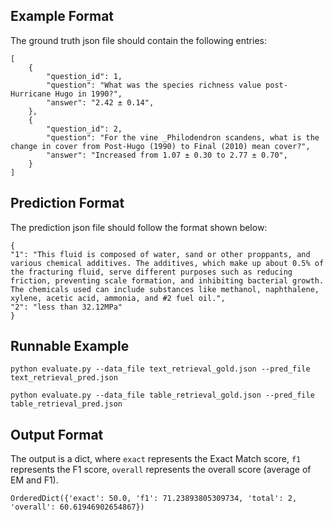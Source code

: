 ## Example Format

The ground truth json file should contain the following entries:
```
[
    {
		"question_id": 1,
        "question": "What was the species richness value post-Hurricane Hugo in 1990?",
        "answer": "2.42 ± 0.14",
    },
    {
		"question_id": 2,
        "question": "For the vine _Philodendron scandens, what is the change in cover from Post-Hugo (1990) to Final (2010) mean cover?",
        "answer": "Increased from 1.07 ± 0.30 to 2.77 ± 0.70",
    }
]
```

## Prediction Format

The prediction json file should follow the format shown below:
```
{
"1": "This fluid is composed of water, sand or other proppants, and various chemical additives. The additives, which make up about 0.5% of the fracturing fluid, serve different purposes such as reducing friction, preventing scale formation, and inhibiting bacterial growth. The chemicals used can include substances like methanol, naphthalene, xylene, acetic acid, ammonia, and #2 fuel oil.",
"2": "less than 32.12MPa"
}
```

## Runnable Example

```
python evaluate.py --data_file text_retrieval_gold.json --pred_file text_retrieval_pred.json
```

```
python evaluate.py --data_file table_retrieval_gold.json --pred_file table_retrieval_pred.json
```

## Output Format
The output is a dict, where `exact` represents the Exact Match score, `f1` represents the F1 score, `overall` represents the overall score (average of EM and F1).
```
OrderedDict({'exact': 50.0, 'f1': 71.23893805309734, 'total': 2, 'overall': 60.61946902654867})
```